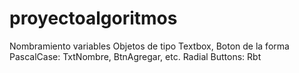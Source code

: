 # proyectoalgoritmos

Nombramiento variables
Objetos de tipo Textbox, Boton de la forma PascalCase: TxtNombre, BtnAgregar, etc.
Radial Buttons: Rbt

